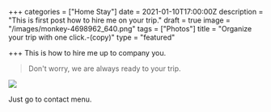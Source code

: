 +++
categories = ["Home Stay"]
date = 2021-01-10T17:00:00Z
description = "This is first post how to hire me on your trip."
draft = true
image = "/images/monkey-4698962_640.png"
tags = ["Photos"]
title = "Organize your trip with one click.-(copy)"
type = "featured"

+++
This is how to hire me up to company you.

> Don't worry, we are always ready to your trip.

![](../images/post-img.jpg)

Just go to contact menu.